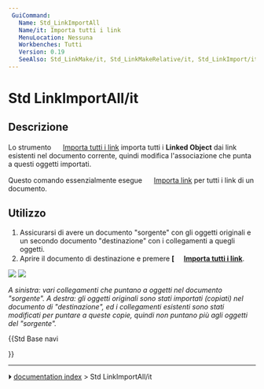 ```yaml
---
 GuiCommand:
   Name: Std_LinkImportAll
   Name/it: Importa tutti i link
   MenuLocation: Nessuna
   Workbenches: Tutti
   Version: 0.19
   SeeAlso: Std_LinkMake/it, Std_LinkMakeRelative/it, Std_LinkImport/it
---
```


# Std LinkImportAll/it



## Descrizione

Lo strumento <img alt="" src=images/Std_LinkImportAll.svg  style="width:16px;"> [Importa tutti i link](Std_LinkImportAll/it.md) importa tutti i **Linked Object** dai link esistenti nel documento corrente, quindi modifica l\'associazione che punta a questi oggetti importati.

Questo comando essenzialmente esegue <img alt="" src=images/Std_LinkImport.svg  style="width:16px;"> [Importa link](Std_LinkImport/it.md) per tutti i link di un documento.



## Utilizzo

1.  Assicurarsi di avere un documento \"sorgente\" con gli oggetti originali e un secondo documento \"destinazione\" con i collegamenti a quegli oggetti.
2.  Aprire il documento di destinazione e premere **[<img src=images/Std_LinkImportAll.svg style="width:16px"> [Importa tutti i link](Std_LinkImportAll/it.md)**.

![](images/Std_Link_tree_import_all_1_example.png ) ![](images/Std_Link_tree_import_all_2_example.png )



*A sinistra: vari collegamenti che puntano a oggetti nel documento "sorgente". A destra: gli oggetti originali sono stati importati (copiati) nel documento di "destinazione", ed i collegamenti esistenti sono stati modificati per puntare a queste copie, quindi non puntano più agli oggetti del  "sorgente".*





{{Std Base navi

}}



---
⏵ [documentation index](../README.md) > Std LinkImportAll/it
